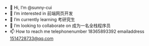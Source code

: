 - 👋 Hi, I’m @sunny-cui
- 👀 I’m interested in 前端网页开发
- 🌱 I’m currently learning 考研究生
- 💞️ I’m looking to collaborate on 成为一名全栈程序员
- 📫 How to reach me telephonenumber 18365893392 emailaddress 1514728733@qq.com

<!---
sunny-cui/sunny-cui is a ✨ special ✨ repository because its `README.md` (this file) appears on your GitHub profile.
You can click the Preview link to take a look at your changes.
--->
